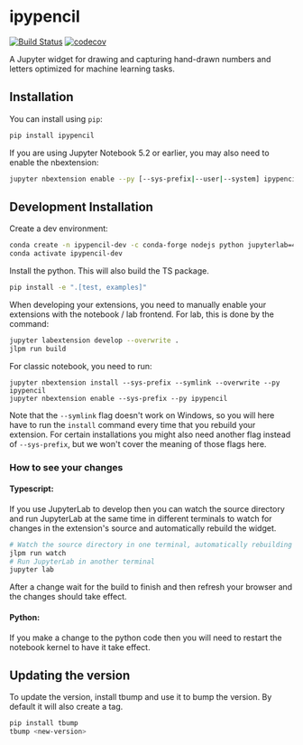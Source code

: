 
# ipypencil

[![Build Status](https://travis-ci.org/dotnetautor/ipypencil.svg?branch=master)](https://travis-ci.org/dotnetautor/ipypencil)
[![codecov](https://codecov.io/gh/dotnetautor/ipypencil/branch/master/graph/badge.svg)](https://codecov.io/gh/dotnetautor/ipypencil)


A Jupyter widget for drawing and capturing hand-drawn numbers and letters optimized for machine learning tasks.

## Installation

You can install using `pip`:

```bash
pip install ipypencil
```

If you are using Jupyter Notebook 5.2 or earlier, you may also need to enable
the nbextension:
```bash
jupyter nbextension enable --py [--sys-prefix|--user|--system] ipypencil
```

## Development Installation

Create a dev environment:
```bash
conda create -n ipypencil-dev -c conda-forge nodejs python jupyterlab=4.0.11
conda activate ipypencil-dev
```

Install the python. This will also build the TS package.
```bash
pip install -e ".[test, examples]"
```

When developing your extensions, you need to manually enable your extensions with the
notebook / lab frontend. For lab, this is done by the command:

```sh
jupyter labextension develop --overwrite .
jlpm run build
```

For classic notebook, you need to run:

```
jupyter nbextension install --sys-prefix --symlink --overwrite --py ipypencil
jupyter nbextension enable --sys-prefix --py ipypencil
```

Note that the `--symlink` flag doesn't work on Windows, so you will here have to run
the `install` command every time that you rebuild your extension. For certain installations
you might also need another flag instead of `--sys-prefix`, but we won't cover the meaning
of those flags here.

### How to see your changes
#### Typescript:
If you use JupyterLab to develop then you can watch the source directory and run JupyterLab at the same time in different
terminals to watch for changes in the extension's source and automatically rebuild the widget.

```bash
# Watch the source directory in one terminal, automatically rebuilding when needed
jlpm run watch
# Run JupyterLab in another terminal
jupyter lab
```

After a change wait for the build to finish and then refresh your browser and the changes should take effect.

#### Python:
If you make a change to the python code then you will need to restart the notebook kernel to have it take effect.

## Updating the version

To update the version, install tbump and use it to bump the version.
By default it will also create a tag.

```bash
pip install tbump
tbump <new-version>
```

